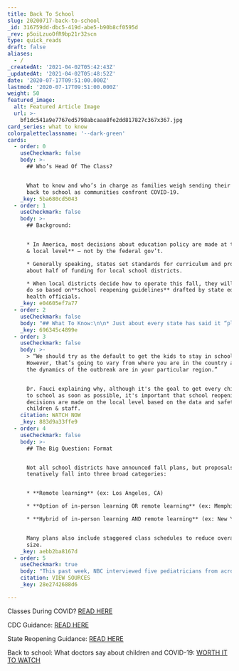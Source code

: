 ```yaml
---
title: Back To School
slug: 20200717-back-to-school
_id: 316759dd-dbc5-419d-abe5-b90b8cf0595d
_rev: p5oiLzuoOfR9bp21r32scn
type: quick_reads
draft: false
aliases:
  - /
_createdAt: '2021-04-02T05:42:43Z'
_updatedAt: '2021-04-02T05:48:52Z'
date: '2020-07-17T09:51:00.000Z'
lastmod: '2020-07-17T09:51:00.000Z'
weight: 50
featured_image:
  alt: Featured Article Image
  url: >-
    bf1dc541a9e7767ed5798abcaaa8fe2dd817827c367x367.jpg
card_series: what to know
colorpaletteclassname: '--dark-green'
cards:
  - order: 0
    useCheckmark: false
    body: >-
      ## Who’s Head Of The Class?


      What to know and who’s in charge as families weigh sending their children
      back to school as communities confront COVID-19.
    _key: 5ba680cd5043
  - order: 1
    useCheckmark: false
    body: >-
      ## Background:


      * In America, most decisions about education policy are made at the**state
      & local level** – not by the federal gov’t.

      * Generally speaking, states set standards for curriculum and provide
      about half of funding for local school districts.

      * When local districts decide how to operate this fall, they will have to
      do so based on**school reopening guidelines** drafted by state education &
      health officials.
    _key: e04605ef7a77
  - order: 2
    useCheckmark: false
    body: "## What To Know:\n\n* Just about every state has said it “plans” to open schools, but the**definition of “open”**\_**varies greatly** (ex: only 4 states have official August start dates).\n* The**CDC** issued recommendations, and most**states**\_released guidelines with learning format options as well as cleaning & distancing requirements.\n* **School districts**\_will decide how to adapt to state guidelines, leaving**parents** to make a big decision."
    _key: 696345c4899e
  - order: 3
    useCheckmark: false
    body: >-
      > “We should try as the default to get the kids to stay in school.
      However, that’s going to vary from where you are in the country and what
      the dynamics of the outbreak are in your particular region.”


      Dr. Fauci explaining why, although it's the goal to get every child back
      to school as soon as possible, it's important that school reopening
      decisions are made on the local level based on the data and safety of
      children & staff.
    citation: WATCH NOW
    _key: 883d9a33ffe9
  - order: 4
    useCheckmark: false
    body: >-
      ## The Big Question: Format


      Not all school districts have announced fall plans, but proposals
      tenatively fall into three broad categories:


      * **Remote learning** (ex: Los Angeles, CA)

      * **Option of in-person learning OR remote learning** (ex: Memphis, TN)

      * **Hybrid of in-person learning AND remote learning** (ex: New York, NY)


      Many plans also include staggered class schedules to reduce overall class
      size.
    _key: aebb2ba8167d
  - order: 5
    useCheckmark: true
    body: "This past week, NBC interviewed five pediatricians from across the U.S. about schools reopening. All agreed the benefits of sending kids back outweigh the harms and\_said they WILL send their kids back to school in the fall (assuming the schools are, in fact, open). You can watch their discussion on our source page."
    citation: VIEW SOURCES
    _key: 28e2742688d6

---
```

Classes During COVID? [READ HERE](https://smarthernews.com/cdc-school-guidance-may-2020/)

CDC Guidance: [READ HERE](https://www.cdc.gov/coronavirus/2019-ncov/community/schools-childcare/schools-faq.html)

State Reopening Guidance: [READ HERE](https://www.edweek.org/ew/section/multimedia/data-when-will-school-start-this-fall.html)

Back to school: What doctors say about children and COVID-19: [WORTH IT TO WATCH](https://www.nbcnews.com/health/kids-health/back-school-what-doctors-say-about-children-covid-19-n1233550)